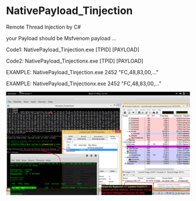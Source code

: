 # NativePayload_Tinjection
Remote Thread Injection by C#

your Payload should be Msfvenom payload ... 

Code1: NativePayload_Tinjection.exe [TPID] [PAYLOAD]

Code2: NativePayload_Tinjectionx.exe [TPID] [PAYLOAD]


EXAMPLE: NativePayload_Tinjection.exe 2452 "FC,48,83,00,..."

EXAMPLE: NativePayload_Tinjectionx.exe 2452 "FC,48,83,00,..."


![](https://github.com/DamonMohammadbagher/NativePayload_Tinjection/blob/main/Picture/2.jpeg)
